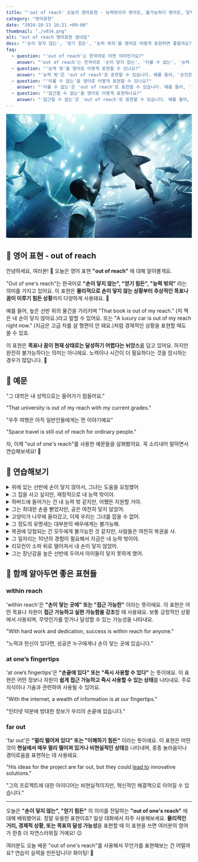 ```yaml
---
title: "'out of reach' 오늘의 영어표현 - 능력밖이야 영어로, 불가능하다 영어로, 닿지 않다 영어로"
category: "영어표현"
date: "2024-10-13 16:21 +09:00"
thumbnail: "./v034.png"
alt: "out of reach 영어표현 썸네일"
desc: "'손이 닿지 않는', '얻기 힘든', '능력 밖의'를 영어로 어떻게 표현하면 좋을까요? '그 대학은 내 성적으로는 들어가기 힘들어요.', '우주 여행은 아직 일반인에게는 먼 이야기예요.' 등을 영어로 표현하는 법을 배워봅시다. 다양한 예문을 통해서 연습하고 본인의 표현으로 만들어 보세요."
faq:
  - question: "'out of reach'는 한국어로 어떤 의미인가요?"
    answer: "'out of reach'는 한국어로 '손이 닿지 않는', '이룰 수 없는', '능력 밖' 등으로 번역될 수 있습니다. 어떤 것이나 목표가 실현 가능하지 않거나 도달할 수 없는 상태를 나타냅니다."
  - question: "'능력 밖'을 영어로 어떻게 표현할 수 있나요?"
    answer: "'능력 밖'은 'out of reach'로 표현할 수 있습니다. 예를 들어, '승진은 내 능력 밖이야.'는 'That promotion is totally out of my reach right now.'로 말할 수 있습니다."
  - question: "'이룰 수 없는'을 영어로 어떻게 표현할 수 있나요?"
    answer: "'이룰 수 없는'은 'out of reach'로 표현할 수 있습니다. 예를 들어, '그들의 사랑은 이룰 수 없는 것이었다'는 'Their love was out of their reach'로 말할 수 있습니다."
  - question: "'접근할 수 없는'을 영어로 어떻게 표현하나요?"
    answer: "'접근할 수 없는'은 'out of reach'로 표현할 수 있습니다. 예를 들어, '그 정보는 나에게 접근할 수 없는 것이었다'는 'That information was out of my reach'로 표현할 수 있습니다."
---
```


![상어에 손을 뻗고 있는 남성](./v034-1.jpg)

## 🌟 영어 표현 - out of reach

안녕하세요, 여러분! 👋 오늘은 영어 표현 **"out of reach"** 에 대해 알아볼게요.

"Out of one's reach"는 한국어로 **"손이 닿지 않는", "얻기 힘든", "능력 밖의"** 라는 의미를 가지고 있어요. 이 표현은 **물리적으로 손이 닿지 않는 상황부터 추상적인 목표나 꿈이 이루기 힘든 상황**까지 다양하게 사용돼요. 🙌

예를 들어, 높은 선반 위의 물건을 가리키며 "That book is out of my reach." (저 책은 내 손이 닿지 않아요.)라고 말할 수 있어요. 또는 "A luxury car is out of my reach right now." (지금은 고급 차를 살 형편이 안 돼요.)처럼 경제적인 상황을 표현할 때도 쓸 수 있죠.

이 표현은 **목표나 꿈이 현재 상태로는 달성하기 어렵다는 뉘앙스**를 담고 있어요. 하지만 완전히 불가능하다는 의미는 아니에요. 노력이나 시간이 더 필요하다는 것을 암시하는 경우가 많답니다. 💪

<script async src="https://pagead2.googlesyndication.com/pagead/js/adsbygoogle.js?client=ca-pub-1465612013356152"
     crossorigin="anonymous"></script>
<!-- engple-horizontal-ad -->

<ins class="adsbygoogle"
     style="display:block"
     data-ad-client="ca-pub-1465612013356152"
     data-ad-slot="2106896038"
     data-ad-format="auto"
     data-full-width-responsive="true"></ins>

<script>
     (adsbygoogle = window.adsbygoogle || []).push({});
</script>

## 📖 예문

"그 대학은 내 성적으로는 들어가기 힘들어요."

"That university is out of my reach with my current grades."

"우주 여행은 아직 일반인들에게는 먼 이야기예요"

"Space travel is still out of reach for ordinary people."

자, 이제 "out of one's reach"를 사용한 예문들을 살펴봤어요. 꼭 소리내어 말하면서 연습해보세요! 🚀

## 💬 연습해보기

<details>
<summary>위에 있는 선반에 손이 닿지 않아서, 그녀는 도움을 요청했어</summary>
<span>The top shelf was out of her reach, so she <a href="/blog/in-english/125.ask-for/">asked for</a> help.</span>
</details>

<details>
<summary>그 집을 사고 싶지만, 재정적으로 내 능력 밖이야.</summary>
<span>I'd love to buy that house, but it's out of my reach financially.</span>
</details>

<details>
<summary>하버드에 들어가는 건 내 능력 밖 같지만, 어쨌든 지원할 거야.</summary>
<span>Getting into Harvard seems out of my reach, but I'll apply anyway.</span>
</details>

<details>
<summary>그는 최대한 손을 뻗었지만, 공은 여전히 닿지 않았어.</summary>
<span>He stretched as far as he could, but the ball was still out of his reach.</span>
</details>

<details>
<summary>고양이가 나무에 올라갔고, 이제 우리는 그녀를 잡을 수 없어.</summary>
<span>The cat climbed up the tree, and now she's out of our reach.</span>
</details>

<details>
<summary>그 정도의 유명세는 대부분의 배우에게는 불가능해.</summary>
<span>That level of fame is out of reach for most actors.</span>
</details>

<details>
<summary>복권에 당첨되는 건 모두에게 불가능한 것 같지만, 사람들은 여전히 복권을 사.</summary>
<span>Winning the lottery <a href="/blog/한-것-같아-영어표현/">feels like</a> it's out of everyone's reach, but people still play.</span>
</details>

<details>
<summary>그 일자리는 10년의 경험이 필요해서 지금은 내 능력 밖이야.</summary>
<span>The job requires 10 years of experience, so it's out of my reach for now.</span>
</details>

<details>
<summary>리모컨이 소파 뒤로 떨어져서 내 손이 닿지 않았어.</summary>
<span>The remote <a href="/blog/in-english/031.fall-behind/">fell behind</a> the couch and was out of my reach.</span>
</details>

<details>
<summary>그는 장난감을 높은 선반에 두어서 아이들이 닿지 못하게 했어.</summary>
<span>He kept the toys on the high shelf, out of the kids' reach.</span>
</details>

## 🤝 함께 알아두면 좋은 표현들

### within reach

'within reach'은 **"손이 닿는 곳에" 또는 "접근 가능한"** 이라는 뜻이에요. 이 표현은 어떤 목표나 자원이 **접근 가능하고 실현 가능함을 강조**할 때 사용돼요. 보통 긍정적인 상황에서 사용되며, 무엇인가를 얻거나 달성할 수 있는 가능성을 나타내요.

"With hard work and dedication, success is within reach for anyone."

"노력과 헌신이 있다면, 성공은 누구에게나 손이 닿는 곳에 있습니다."

### at one’s fingertips

'at one’s fingertips'은 **"손끝에 있다" 또는 "즉시 사용할 수 있다"** 는 뜻이에요. 이 표현은 어떤 정보나 자원이 **쉽게 접근 가능하고 즉시 사용할 수 있는 상태**를 나타내요. 주로 지식이나 기술과 관련하여 사용될 수 있어요.

"With the internet, a wealth of information is at our fingertips."

"인터넷 덕분에 방대한 정보가 우리의 손끝에 있습니다."

### far out

'far out'은 **"멀리 떨어져 있다" 또는 "이해하기 힘든"** 이라는 뜻이에요. 이 표현은 어떤 것이 **현실에서 매우 멀리 떨어져 있거나 비현실적인 상태**를 나타내며, 종종 놀라움이나 경이로움을 표현하는 데 사용돼요.

"His ideas for the project are far out, but they could [lead to](/blog/vocab-1/004.lead-to/) innovative solutions."

"그의 프로젝트에 대한 아이디어는 비현실적이지만, 혁신적인 해결책으로 이어질 수 있습니다."

---

오늘은 **"손이 닿지 않는", "얻기 힘든"** 의 의미를 전달하는 **"out of one's reach"** 에 대해 배워봤어요. 정말 유용한 표현이죠? 일상 대화에서 자주 사용해보세요. **물리적인 거리, 경제적 상황, 또는 목표의 달성 가능성**을 표현할 때 이 표현을 쓰면 여러분의 영어가 한층 더 자연스러워질 거예요! 😉

여러분도 오늘 배운 "out of one's reach"를 사용해서 무언가를 표현해보는 건 어떨까요? 연습이 실력을 만든답니다! 화이팅! 💪

